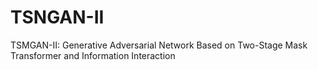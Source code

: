 # TSNGAN-II
TSMGAN-II: Generative Adversarial Network Based on Two-Stage Mask Transformer and Information Interaction
